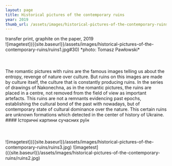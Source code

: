 ```yaml
---
layout: page
title: Historical pictures of the contemporary ruins
year: 2019
thumb_url: /assets/images/historical-pictures-of-the-contemporary-ruins/ruins3.jpg
---
```


<section markdown="1" class="EN">
transfer print, graphite on the paper, 2019
<br>
![imagetest]({{site.baseurl}}/assets/images/historical-pictures-of-the-contemporary-ruins/ruins1.jpg#30)
*photo: Tomasz Pawłowski*
<br><br>
<br><br>
The romantic pictures with ruins are the famous images telling us
about the entropy, revenge of nature over culture. But ruins on this
images are made by culture itself, the culture that is constantly
producing ruins.
In the series of drawings of Nakonechna, as in the romantic pictures,
the ruins are placed in a centre, not removed from the field of view
as important artefacts. This ruins are not a remnants evidencing past
epochs, establishing the cultural bond of the past with nowadays, but
of contemporary state of cultural dominance over the nature. This
certain ruins are unknown formations which detected in the center of
history of Ukraine.
</section>

<section markdown="1" class="UKR">
#### Історичні картини сучасних руїн
<br><br>
<br><br>
![imagetest]({{site.baseurl}}/assets/images/historical-pictures-of-the-contemporary-ruins/ruins3.jpg)
![imagetest]({{site.baseurl}}/assets/images/historical-pictures-of-the-contemporary-ruins/ruins2.jpg)
</section>